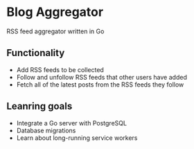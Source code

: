 # Blog Aggregator
RSS feed aggregator written in Go

## Functionality
- Add RSS feeds to be collected
- Follow and unfollow RSS feeds that other users have added
- Fetch all of the latest posts from the RSS feeds they follow

## Leanring goals
- Integrate a Go server with PostgreSQL
- Database migrations
- Learn about long-running service workers
